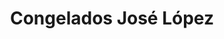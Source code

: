 ---
title: "Congelados José López"
url: /salamanca/congelados-jose-lopez-carretera-de-ledesma/
shop: Tiefkühl
---